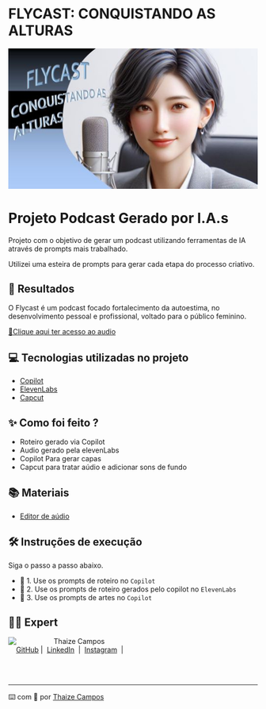 # FLYCAST: CONQUISTANDO AS ALTURAS

<p align="center">
<a href="https://github.com/Thaizebmc/Flycast-prompts-for-podcast-generate-by-ia/"><img src="assets/capanovared.jpg" alt="FLYCAST"></a>
</p>

# Projeto Podcast Gerado por I.A.s

Projeto com o objetivo de gerar um podcast utilizando ferramentas de IA através de prompts mais trabalhado.

Utilizei uma esteira de prompts para gerar cada etapa do processo criativo.

## 🚀 Resultados
O Flycast é um podcast focado fortalecimento da autoestima, no desenvolvimento pessoal e profissional, voltado para o público feminino.

<a href="output/" title="Play MP3"> 📕Clique aqui ter acesso ao audio</a>

## 💻 Tecnologias utilizadas no projeto
- [Copilot](https://copilot.microsoft.com/onboarding) 
- [ElevenLabs](https://beta.elevenlabs.io/)
- [Capcut](https://www.capcut.com/pt-br/)

## ✨ Como foi feito ?

- Roteiro gerado via Copilot
- Audio gerado pela elevenLabs
- Copilot Para gerar capas
- Capcut para tratar aúdio e adicionar sons de fundo

## 📚 Materiais

- [Editor de aúdio](https://www.capcut.com/editor?from_page=landing_page&__action_from=picture_V%C3%ADdeos%20profissionais%20em%20minutos,%20n%C3%A3o%20em%20horas.)


## 🛠️ Instruções de execução

Siga o passo a passo abaixo.

- 🤖 1. Use os prompts de roteiro no `Copilot`
- 🤖 2. Use os prompts de roteiro gerados pelo copilot no  `ElevenLabs`
- 🤖 3. Use os prompts de artes no `Copilot`

## 👨‍💻 Expert

<p>
    <img 
      align=left 
      margin=10 
      width=80 
      src="https://avatars.githubusercontent.com/u/189490122?v=4"
    />
    <p>&nbsp&nbsp&nbspThaize Campos<br>
    &nbsp&nbsp&nbsp
    <a href="https://github.com/Thaizebmc/">
    GitHub</a>&nbsp;|&nbsp;
    <a href="https://www.linkedin.com/in/thaize-barbosa-mendes-campos-63b47427a/">LinkedIn</a>
&nbsp;|&nbsp;
    <a href="https://www.instagram.com/camposthaize/">
    Instagram</a>
&nbsp;|&nbsp;</p>
</p>
<br/><br/>
<p>

---

⌨️ com 💜 por [Thaize Campos](https://github.com/Thaizebmc/)
